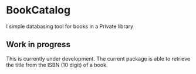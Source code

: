 # BookCatalog
I simple databasing tool for books in a Private library
## Work in progress
This is currently under development. The current package is able to retrieve the title from the ISBN (10 digit) of a book.
